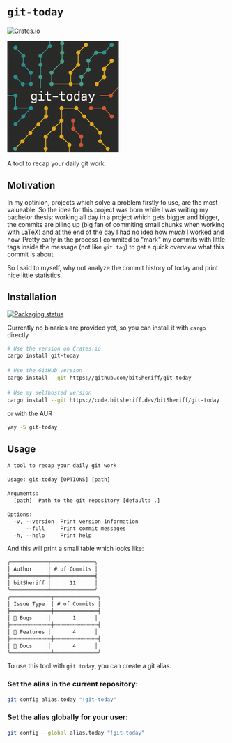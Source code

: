 # `git-today`

[![Crates.io](https://img.shields.io/crates/v/git-today.svg)](https://crates.io/crates/git-today)

<img src="./doc/cover.png" style="zoom: 25%;" />

A tool to recap your daily git work.

## Motivation

In my optinion, projects which solve a problem firstly to use, are the most valueable. So the idea for this project was born while I was writing my bachelor thesis:
working all day in a project which gets bigger and bigger, the commits are piling up (big fan of commiting small chunks when working with LaTeX) and at the end of the day I had no idea how *much* I worked and how. Pretty early in the process I commited to "mark" my commits with little tags inside the message (not like `git tag`) to get a quick overview what this commit is about.

So I said to myself, why not analyze the commit history of today and print nice little statistics.

## Installation

[![Packaging status](https://repology.org/badge/vertical-allrepos/git-today.svg)](https://repology.org/project/git-today/versions)

Currently no binaries are provided yet, so you can install it with `cargo` directly

```sh
# Use the version on Crates.io
cargo install git-today

# Use the GitHub version
cargo install --git https://github.com/bitSheriff/git-today

# Use my selfhosted version
cargo install --git https://code.bitsheriff.dev/bitSheriff/git-today
```

or with the AUR

```sh
yay -S git-today
```

## Usage

```
A tool to recap your daily git work

Usage: git-today [OPTIONS] [path]

Arguments:
  [path]  Path to the git repository [default: .]

Options:
  -v, --version  Print version information
      --full     Print commit messages
  -h, --help     Print help
```

And this will print a small table which looks like:
```
╭────────────┬──────────────╮
│ Author     ┆ # of Commits │
╞════════════╪══════════════╡
│ bitSheriff ┆      11      │
╰────────────┴──────────────╯
╭─────────────┬──────────────╮
│ Issue Type  ┆ # of Commits │
╞═════════════╪══════════════╡
│ 🐛 Bugs     ┆       1      │
├╌╌╌╌╌╌╌╌╌╌╌╌╌┼╌╌╌╌╌╌╌╌╌╌╌╌╌╌┤
│ 🚀 Features ┆       4      │
├╌╌╌╌╌╌╌╌╌╌╌╌╌┼╌╌╌╌╌╌╌╌╌╌╌╌╌╌┤
│ 📝 Docs     ┆       4      │
╰─────────────┴──────────────╯
```

To use this tool with `git today`, you can create a git alias.

### Set the alias in the current repository:

```sh
git config alias.today "!git-today"
```

### Set the alias globally for your user:

```sh
git config --global alias.today "!git-today"
```
